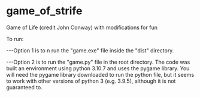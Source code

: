 # game_of_strife
Game of Life (credit John Conway) with modifications for fun


To run: 

---Option 1 is to n run the "game.exe" file inside the "dist" directory.
	
---Option 2 is to run the "game.py" file in the root directory. The code was built an environment
using python 3.10.7 and uses the pygame library. You will need the pygame library downloaded to 
run the python file, but it seems to work with other versions of python 3 (e.g. 3.9.5), although 
it is not guaranteed to.

